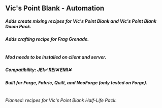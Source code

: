 ## Vic's Point Blank - Automation
##### Adds create mixing recipes for Vic's Point Blank and Vic's Point Blank Doom Pack.
##### Adds crafting recipe for Frag Grenade.
#
##### Mod needs to be installed on client and server.
##### Compatibility: JEI✅ REI❌ EMI❌
##### Built for Forge, Fabric, Quilt, and NeoForge (only tested on Forge).
#
###### Planned: recipes for Vic's Point Blank Half-Life Pack.
